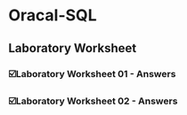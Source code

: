 # Oracal-SQL
## Laboratory Worksheet 
 ### ☑️Laboratory Worksheet 01 - Answers
 ### ☑️Laboratory Worksheet 02 - Answers
